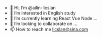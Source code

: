 - 👋 Hi, I’m @ailin-licslan
- 👀 I’m interested in English study
- 🌱 I’m currently learning React Vue Node ...
- 💞️ I’m looking to collaborate on ...
- 📫 How to reach me licslan@sina.com

<!---
ailin-licslan/ailin-licslan is a ✨ special ✨ repository because its `README.md` (this file) appears on your GitHub profile.
You can click the Preview link to take a look at your changes.
--->
